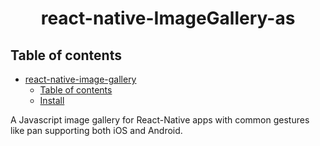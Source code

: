 # <p align="center" style={font-size:30px;}><b>react-native-ImageGallery-as</b></p>
## Table of contents
- [react-native-image-gallery](#react-native-ImageGallery-as)
    - [Table of contents](#table-of-contents)
    - [Install](#install)

A Javascript image gallery for React-Native apps with common gestures like pan supporting both iOS and Android.